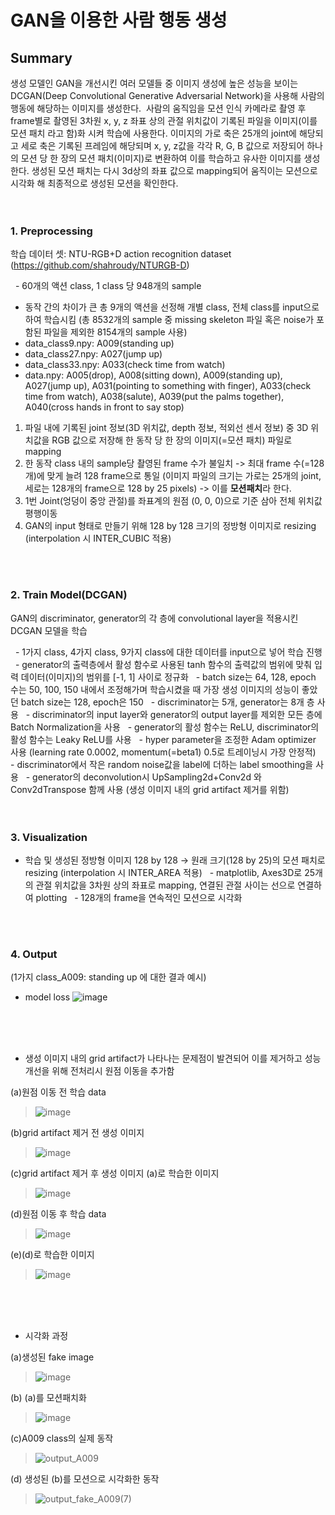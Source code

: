 # GAN을 이용한 사람 행동 생성

## Summary
생성 모델인 GAN을 개선시킨 여러 모델들 중 이미지 생성에 높은 성능을 보이는 DCGAN(Deep Convolutional Generative Adversarial Network)을 사용해 사람의 행동에 해당하는 이미지를 생성한다.  사람의 움직임을 모션 인식 카메라로 촬영 후 frame별로 촬영된 3차원 x, y, z 좌표 상의 관절 위치값이 기록된 파일을 이미지(이를 모션 패치 라고 함)화 시켜 학습에 사용한다. 이미지의 가로 축은 25개의 joint에 해당되고 세로 축은 기록된 프레임에 해당되며 x, y, z값을 각각 R, G, B 값으로 저장되어 하나의 모션 당 한 장의 모션 패치(이미지)로 변환하여 이를 학습하고 유사한 이미지를 생성한다. 생성된 모션 패치는 다시 3d상의 좌표 값으로 mapping되어 움직이는 모션으로 시각화 해 최종적으로 생성된 모션을 확인한다.
<br/>
<br/>
<br/>

### 1. Preprocessing
학습 데이터 셋: NTU-RGB+D action recognition dataset (https://github.com/shahroudy/NTURGB-D)

  - 60개의 액션 class, 1 class 당 948개의 sample
  - 동작 간의 차이가 큰 총 9개의 액션을 선정해 개별 class, 전체 class를 input으로 하여 학습시킴 (총 8532개의 sample 중 missing skeleton 파일 혹은 noise가 포함된 파일을 제외한 8154개의 sample 사용)
  - data_class9.npy: A009(standing up)
  - data_class27.npy: A027(jump up)
  - data_class33.npy: A033(check time from watch)
  - data.npy: A005(drop), A008(sitting down), A009(standing up), A027(jump up), A031(pointing to something with finger), A033(check time from watch), A038(salute), A039(put the palms together), A040(cross hands in front to say stop)
  
1) 파일 내에 기록된 joint 정보(3D 위치값, depth 정보, 적외선 센서 정보) 중 3D 위치값을 RGB 값으로 저장해 한 동작 당 한 장의 이미지(=모션 패치) 파일로 mapping
2) 한 동작 class 내의 sample당 촬영된 frame 수가 불일치 -> 최대 frame 수(=128개)에 맞게 늘려 128 frame으로 통일 (이미지 파일의 크기는 가로는 25개의 joint, 세로는 128개의 frame으로 128 by 25 pixels) -> 이를 **모션패치**라 한다.
3) 1번 Joint(엉덩이 중앙 관절)를 좌표계의 원점 (0, 0, 0)으로 기준 삼아 전체 위치값 평행이동
4) GAN의 input 형태로 만들기 위해 128 by 128 크기의 정방형 이미지로 resizing (interpolation 시 INTER_CUBIC 적용)
<br/>
<br/>

### 2. Train Model(DCGAN)
GAN의 discriminator, generator의 각 층에 convolutional layer을 적용시킨 DCGAN 모델을 학습

  - 1가지 class, 4가지 class, 9가지 class에 대한 데이터를 input으로 넣어 학습 진행
  - generator의 출력층에서 활성 함수로 사용된 tanh 함수의 출력값의 범위에 맞춰 입력 데이터(이미지)의 범위를 [-1, 1] 사이로 정규화
  - batch size는 64, 128, epoch 수는 50, 100, 150 내에서 조정해가며 학습시켰을 때 가장 생성 이미지의 성능이 좋았던 batch size는 128, epoch은 150
  - discriminator는 5개, generator는 8개 층 사용
  - discriminator의 input layer와 generator의 output layer를 제외한 모든 층에 Batch Normalization을 사용
  - generator의 활성 함수는 ReLU, discriminator의 활성 함수는 Leaky ReLU를 사용
  - hyper parameter을 조정한 Adam optimizer 사용 (learning rate 0.0002, momentum(=beta1) 0.5로 트레이닝시 가장 안정적)
  - discriminator에서 작은 random noise값을 label에 더하는 label smoothing을 사용
  - generator의 deconvolution시 UpSampling2d+Conv2d 와 Conv2dTranspose 함께 사용 (생성 이미지 내의 grid artifact 제거를 위함)
<br/>
<br/>
<br/>

### 3. Visualization
  - 학습 및 생성된 정방형 이미지 128 by 128 -> 원래 크기(128 by 25)의 모션 패치로 resizing (interpolation 시 INTER_AREA 적용)
  - matplotlib, Axes3D로 25개의 관절 위치값을 3차원 상의 좌표로 mapping, 연결된 관절 사이는 선으로 연결하여 plotting
  - 128개의 frame을 연속적인 모션으로 시각화
<br/>
<br/>

### 4. Output
(1가지 class_A009: standing up 에 대한 결과 예시)

- model loss
![image](https://user-images.githubusercontent.com/49023751/207840634-e3bb2cc1-aaad-481c-a595-d05e29cb44a9.png)
<br/>
<br/>
<br/>

- 생성 이미지 내의 grid artifact가 나타나는 문제점이 발견되어 이를 제거하고 성능 개선을 위해 전처리시 원점 이동을 추가함

(a)원점 이동 전 학습 data

> ![image](https://user-images.githubusercontent.com/49023751/207840709-09f27520-e844-445e-9576-c5f31f5122af.png)

(b)grid artifact 제거 전 생성 이미지

> ![image](https://user-images.githubusercontent.com/49023751/207840744-a121c0ea-32f8-452e-882f-5c6c3e314d9f.png)

(c)grid artifact 제거 후 생성 이미지 (a)로 학습한 이미지

> ![image](https://user-images.githubusercontent.com/49023751/207840777-59be1b16-bec5-4e9a-acb2-268aa200b903.png)

(d)원점 이동 후 학습 data 

> ![image](https://user-images.githubusercontent.com/49023751/207840808-fa3b5c3b-e21e-4415-8e07-19bff9f2d56a.png)

(e)(d)로 학습한 이미지

> ![image](https://user-images.githubusercontent.com/49023751/207840836-e24398aa-1802-4cd4-8454-89156fa23da0.png)
<br/>
<br/>
<br/>

- 시각화 과정

(a)생성된 fake image

> ![image](https://user-images.githubusercontent.com/49023751/207840836-e24398aa-1802-4cd4-8454-89156fa23da0.png)

(b) (a)를 모션패치화 

> ![image](https://user-images.githubusercontent.com/49023751/207840872-63799ea3-787e-4a6d-ab76-34079ddd2f05.png)

(c)A009 class의 실제 동작 

> ![output_A009](https://user-images.githubusercontent.com/49023751/207840943-469f8f2c-bb0f-4aea-b180-f864fa88e9f9.gif) 

(d) 생성된 (b)를 모션으로 시각화한 동작

> ![output_fake_A009(7)](https://user-images.githubusercontent.com/49023751/207840983-ba4d9206-f27b-4373-9290-fd6b76c34d10.gif)
